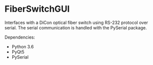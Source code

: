 # FiberSwitchGUI

Interfaces with a DiCon optical fiber switch using RS-232 protocol over serial. 
The serial communication is handled with the PySerial package.

Dependencies:
* Python 3.6
* PyQt5
* PySerial
